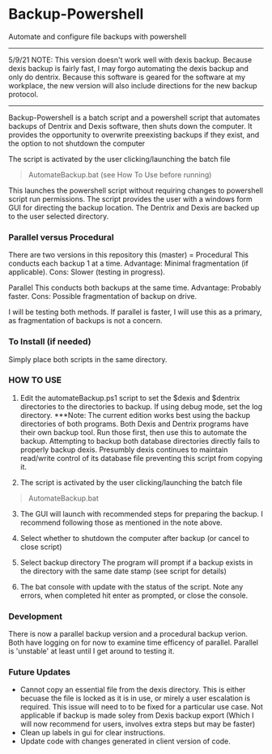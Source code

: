 # Backup-Powershell
Automate and configure file backups with powershell

***
5/9/21 NOTE: This version doesn't work well with dexis backup. Because dexis backup is fairly fast, I may forgo automating the dexis backup and only do dentrix. Because this software is geared for the software at my workplace, the new version will also include directions for the new backup protocol.
***

Backup-Powershell is a batch script and a powershell script that automates backups of Dentrix and Dexis software, then shuts down the computer. It provides the opportunity to overwrite preexisting backups if they exist, and the option to not shutdown the computer

The script is activated by the user clicking/launching the batch file
> AutomateBackup.bat (see How To Use before running)

This launches the powershell script without requiring changes to powershell script run permissions. The script provides the user with a windows form GUI for directing the backup location. The Dentrix and Dexis are backed up to the user selected directory.

### Parallel versus Procedural
There are two versions in this repository
this (master) = Procedural
  This conducts each backup 1 at a time. Advantage: Minimal fragmentation (if applicable). Cons: Slower (testing in progress).

Parallel
  This conducts both backups at the same time. Advantage: Probably faster. Cons: Possible fragmentation of backup on drive.

I will be testing both methods. If parallel is faster, I will use this as a primary, as fragmentation of backups is not a concern.

### To Install (if needed)
Simply place both scripts in the same directory.

### HOW TO USE
1. Edit the automateBackup.ps1 script to set the $dexis and $dentrix directories to the directories to backup. If using debug mode, set the log directory.
***Note:
The current edition works best using the backup directories of both programs. Both Dexis and Dentrix programs have their own backup tool. Run those first, then use this to automate the backup.  Attempting to backup both database directories directly fails to properly backup dexis. Presumbly dexis continues to maintain read/write control of its database file preventing this script from copying it. 

2. The script is activated by the user clicking/launching the batch file
> AutomateBackup.bat

3. The GUI will launch with recommended steps for preparing the backup. I recommend following those as mentioned in the note above. 

4. Select whether to shutdown the computer after backup (or cancel to close script)

5. Select backup directory
  The program will prompt if a backup exists in the directory with the same date stamp (see script for details)

6. The bat console with update with the status of the script. Note any errors, when completed hit enter as prompted, or close the console.

### Development
There is now a parallel backup version and a procedural backup verion. Both have logging on for now to examine time efficency of parallel. Parallel is 'unstable' at least until I get around to testing it.

### Future Updates
* Cannot copy an essential file from the dexis directory. This is either becuase the file is locked as it is in use, or mirely a user escalation is required. This issue will need to to be fixed for a particular use case. Not applicable if backup is made soley from Dexis backup export (Which I will now recommend for users, involves extra steps but may be faster)
* Clean up labels in gui for clear instructions.
* Update code with changes generated in client version of code.
